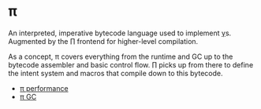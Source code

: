 # π
An interpreted, imperative bytecode language used to implement [γ](gamma.md)s. Augmented by the [∏](Pi.md) frontend for higher-level compilation.

As a concept, π covers everything from the runtime and GC up to the bytecode assembler and basic control flow. ∏ picks up from there to define the intent system and macros that compile down to this bytecode.

+ [π performance](pi-performance.md)
+ [π GC](pi-gc.md)
